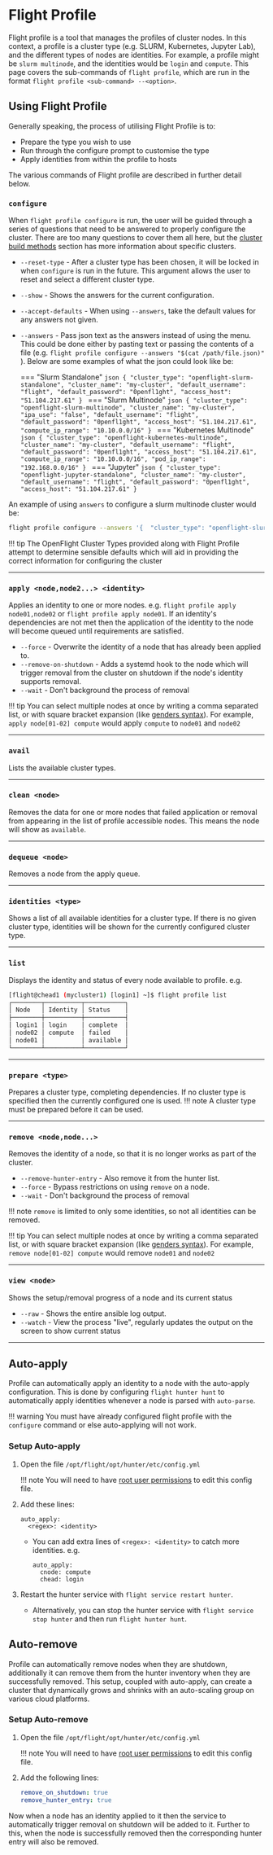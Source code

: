 # Flight Profile

Flight profile is a tool that manages the profiles of cluster nodes. In this context, a profile is a cluster type (e.g. SLURM, Kubernetes, Jupyter Lab), and the different types of nodes are identities. For example, a profile might be `slurm multinode`, and the identities would be `login` and `compute`. This page covers the sub-commands of `flight profile`, which are run in the format `flight profile <sub-command> --<option>`.

## Using Flight Profile

Generally speaking, the process of utilising Flight Profile is to:

- Prepare the type you wish to use
- Run through the configure prompt to customise the type
- Apply identities from within the profile to hosts

The various commands of Flight profile are described in further detail below.

### `configure`

When `flight profile configure` is run, the user will be guided through a series of questions that need to be answered to properly configure the cluster. There are too many questions to cover them all here, but the [cluster build methods](../../../flight-solo/cluster-build-methods/index.md) section has more information about specific clusters.

- `--reset-type` - After a cluster type has been chosen, it will be locked in when `configure` is run in the future. This argument allows the user to reset and select a different cluster type.
- `--show` - Shows the answers for the current configuration.
- `--accept-defaults` - When using `--answers`, take the default values for any answers not given.
- `--answers` - Pass json text as the answers instead of using the menu. This could be done either by pasting text or passing the contents of a file (e.g. `flight profile configure --answers "$(cat /path/file.json)"` ). Below are some examples of what the json could look like be:

    === "Slurm Standalone"
        ```json
        {
          "cluster_type": "openflight-slurm-standalone",
          "cluster_name": "my-cluster",
          "default_username": "flight",
          "default_password": "0penfl1ght",
          "access_host": "51.104.217.61"
        }
        ```
    === "Slurm Multinode"
        ```json
        {
          "cluster_type": "openflight-slurm-multinode",
          "cluster_name": "my-cluster",
          "ipa_use": "false",
          "default_username": "flight",
          "default_password": "0penfl1ght",
          "access_host": "51.104.217.61",
          "compute_ip_range": "10.10.0.0/16"
        }
        ```
    === "Kubernetes Multinode"
        ```json
        {
          "cluster_type": "openflight-kubernetes-multinode",
          "cluster_name": "my-cluster",
          "default_username": "flight",
          "default_password": "0penfl1ght",
          "access_host": "51.104.217.61",
          "compute_ip_range": "10.10.0.0/16",
          "pod_ip_range": "192.168.0.0/16"
        }
        ```
    === "Jupyter"
        ```json
        {
          "cluster_type": "openflight-jupyter-standalone",
          "cluster_name": "my-cluster",
          "default_username": "flight",
          "default_password": "0penfl1ght",
          "access_host": "51.104.217.61"
        }
        ```

An example of using `answers` to configure a slurm multinode cluster would be:
```bash
flight profile configure --answers '{  "cluster_type": "openflight-slurm-standalone",  "cluster_name": "my-cluster",  "default_username": "flight",  "default_password": "0penfl1ght",  "access_host": "51.104.217.61"}'
```

!!! tip
    The OpenFlight Cluster Types provided along with Flight Profile attempt to determine sensible defaults which will aid in providing the correct information for configuring the cluster

---

### `apply <node,node2...> <identity>`

Applies an identity to one or more nodes. e.g. `flight profile apply node01,node02` or `flight profile apply node01`. If an identity's dependencies are not met then the application of the identity to the node will become queued until requirements are satisfied.

- `--force` - Overwrite the identity of a node that has already been applied to.
- `--remove-on-shutdown` - Adds a systemd hook to the node which will trigger removal from the cluster on shutdown if the node's identity supports removal.
- `--wait` - Don't background the process of removal 

!!! tip
    You can select multiple nodes at once by writing a comma separated list, or with square bracket expansion (like [genders syntax](../../../hpc-environment-basics/linux-usage/genders-pdsh.md#creating-a-genders-file)). For example, `apply node[01-02] compute` would apply `compute` to `node01` and `node02`

---

### `avail`

Lists the available cluster types.

---

### `clean <node>`

Removes the data for one or more nodes that failed application or removal from appearing in the list of profile accessible nodes. This means the node will show as `available`.

---

### `dequeue <node>`

Removes a node from the apply queue.

---

### `identities <type>`

Shows a list of all available identities for a cluster type. If there is no given cluster type, identities will be shown for the currently configured cluster type.

---

### `list`

Displays the identity and status of every node available to profile. e.g.
```bash
[flight@chead1 (mycluster1) [login1] ~]$ flight profile list
┌────────┬──────────┬───────────┐
│ Node   │ Identity │ Status    │
├────────┼──────────┼───────────┤
│ login1 │ login    │ complete  │
│ node02 │ compute  │ failed    │
│ node01 │          │ available │
└────────┴──────────┴───────────┘
```

---

### `prepare <type>`

Prepares a cluster type, completing dependencies. If no cluster type is specified then the currently configured one is used.
!!! note
    A cluster type must be prepared before it can be used.

---

### `remove <node,node...>`

Removes the identity of a node, so that it is no longer works as part of the cluster.

- `--remove-hunter-entry` - Also remove it from the hunter list.
- `--force` - Bypass restrictions on using `remove` on a node.
- `--wait` - Don't background the process of removal 

!!! note
    `remove` is limited to only some identities, so not all identities can be removed.

!!! tip
    You can select multiple nodes at once by writing a comma separated list, or with square bracket expansion (like [genders syntax](../../../hpc-environment-basics/linux-usage/genders-pdsh.md#creating-a-genders-file)). For example, `remove node[01-02] compute` would remove `node01` and `node02`

---

### `view <node>`

Shows the setup/removal progress of a node and its current status
- `--raw` - Shows the entire ansible log output.
- `--watch` - View the process "live", regularly updates the output on the screen to show current status

---

## Auto-apply

Profile can automatically apply an identity to a node with the auto-apply configuration. This is done by configuring `flight hunter hunt` to automatically apply identities whenever a node is parsed with `auto-parse`.

!!! warning
    You must have already configured flight profile with the `configure` command or else auto-applying will not work.

### Setup Auto-apply

1. Open the file `/opt/flight/opt/hunter/etc/config.yml`

    !!! note
        You will need to have [root user permissions](../../../hpc-environment-basics/linux-usage/cli-basics/becoming-root.md) to edit this config file.

2. Add these lines: 
    ```
    auto_apply:
      <regex>: <identity>
    ```
    - You can add extra lines of `<regex>: <identity>` to catch more identities. e.g.
        ```
        auto_apply:
          cnode: compute
          chead: login
        ```
3. Restart the hunter service with `flight service restart hunter`.
    - Alternatively, you can stop the hunter service with `flight service stop hunter` and then run `flight hunter hunt`.

## Auto-remove

Profile can automatically remove nodes when they are shutdown, additionally it can remove them from the hunter inventory when they are successfully removed. This setup, coupled with auto-apply, can create a cluster that dynamically grows and shrinks with an auto-scaling group on various cloud platforms. 

### Setup Auto-remove

1. Open the file `/opt/flight/opt/hunter/etc/config.yml`

    !!! note
        You will need to have [root user permissions](../../../hpc-environment-basics/linux-usage/cli-basics/becoming-root.md) to edit this config file.

1. Add the following lines:
    ```yaml
    remove_on_shutdown: true
    remove_hunter_entry: true
    ```

Now when a node has an identity applied to it then the service to automatically trigger removal on shutdown will be added to it. Further to this, when the node is successfully removed then the corresponding hunter entry will also be removed. 

